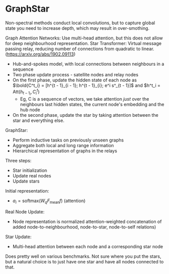 # GraphStar

Non-spectral methods conduct local convolutions, but to capture global state you need to
increase depth, which may result in over-smothing.

Graph Attention Networks: Use multi-head attention, but this does not allow for deep neighbourhood representation.
Star Transformer: Virtual message passing relay, reducing number of connections from quadratic to linear. (https://arxiv.org/abs/1902.09113)
   * Hub-and-spokes model, with local connections between neighbours in a sequence
   * Two phase update process - satellite nodes and relay nodes
   * On the first phase, update the hidden state of each node as $\bold{C^t_i} = [h^{t - 1}_{i - 1}; h^{t - 1}_{i}; e^i s^_{t - 1}]$ and $h^t_i = $\text{Att}(h_{t - 1}_i, C^t_i)$
     * Eg, C is a sequence of vectors, we take attention *just* over the neighbours last hidden states, the current node's embedding and the hub node
   * On the second phase, update the star by taking attention between the star and everything else.
     

GraphStar:
 - Perform inductive tasks on previously unseen graphs
 - Aggregate both local and long range information
 - Hierarchical representation of graphs in the relays


Three steps:
 - Star initialization
 - Update real nodes
 - Update stars

Initial representation:
 - $a_i = \text{softmax}(W_q F_{\text{mean}} f)$ (attention)

Real Node Update:
 - Node representation is normalized attention-weighted concatenation of added node-to-neighbourhood, node-to-star, node-to-self relations)

Star Update:
 - Multi-head attention between each node and a corresponding star node

Does pretty well on various benchmarks. Not sure where you put the stars, but a natural choice is to just
have one star and have all nodes connected to that.
